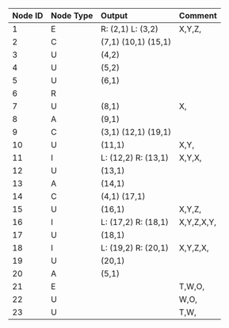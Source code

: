 Node ID | Node Type | Output | Comment
:------ | :-------- | :----- | :------
1	| E | R: (2,1) L: (3,2) | X,Y,Z,
2	| C | (7,1) (10,1) (15,1) | 
3	| U | (4,2) | 
4	| U | (5,2) | 
5	| U | (6,1) | 
6	| R | | 
7	| U | (8,1) | X,
8	| A | (9,1) | 
9	| C | (3,1) (12,1) (19,1) | 
10	| U | (11,1) | X,Y,
11	| I | L: (12,2) R: (13,1) | X,Y,X,
12	| U | (13,1) | 
13	| A | (14,1) | 
14	| C | (4,1) (17,1) | 
15	| U | (16,1) | X,Y,Z,
16	| I | L: (17,2) R: (18,1) | X,Y,Z,X,Y,
17	| U | (18,1) | 
18	| I | L: (19,2) R: (20,1) | X,Y,Z,X,
19	| U | (20,1) | 
20	| A | (5,1) | 
21	| E | | T,W,O,
22	| U | | W,O,
23	| U | | T,W,
